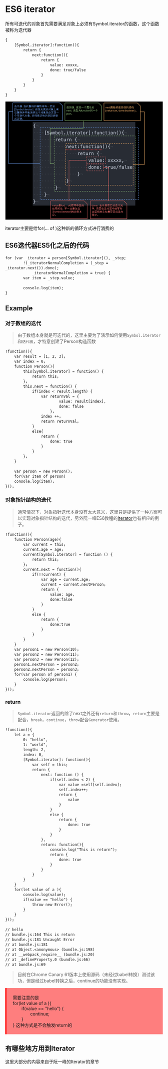 # ES6 iterator

所有可迭代的对象首先需要满足对象上必须有Symbol.iterator的函数，这个函数被称为迭代器

```
{
    [Symbol.iterator]:function(){
        return {
            next:function(){
                return {
                    value: xxxxx,
                    done: true/false
                }
            }
        }
    }
}
```

![迭代器详解](./imgs/symboliterator.png)

iterator主要是给for(... of )这种新的循环方式进行消费的

## ES6迭代器ES5化之后的代码

```
for (var _iterator = person[Symbol.iterator](), _step;
        !(_iteratorNormalCompletion = (_step = _iterator.next()).done);
            _iteratorNormalCompletion = true) {
        var item = _step.value;

        console.log(item);
}
```

## Example

### 对于数组的迭代

> 由于数组本身就是可迭代的，这里主要为了演示如何使用`Symbol.iterator`和`迭代器`，才特意创建了Person构造函数

```
!function(){
    var result = [1, 2, 3];
    var index = 0;
    function Person(){
        this[Symbol.iterator] = function() {
            return this;
        };
        this.next = function() {
            if(index < result.length) {
                var returnVal = {
                        value: result[index],
                        done: false
                    };
                index ++;
                return returnVal;
            }
            else{
                return {
                    done: true
                }
            }
        };
    }

    var person = new Person();
    for(var item of person)
    console.log(item);
}();
```

### 对象指针结构的迭代

> 通常情况下，对象指针迭代本身没有太大意义，这里只是提供了一种方案可以实现对象指针结构的迭代，另外阮一峰ES6教程的[Iterator](http://es6.ruanyifeng.com/#docs/iterator)也有相应的例子。

```
!function(){
    function Person(age){
        var current = this;
        current.age = age;
        current[Symbol.iterator] = function () {
            return this;
        };
        current.next = function(){
            if(!!current) {
                var age = current.age;
                current = current.nextPerson;
                return {
                    value: age,
                    done:false
                }
            }
            else {
                return {
                    done:true
                }
            }
        }
    }
    var person1 = new Person(10);
    var person2 = new Person(11);
    var person3 = new Person(12);
    person1.nextPerson = person2;
    person2.nextPerson = person3;
    for(var person of person1) {
        console.log(person);
    }
}();
```

### return

> `Symbol.iterator`返回的除了next之外还有`return`和`throw`，`return`主要是配合，`break`，`continue`，`throw`配合`Generator`使用。

```
!function(){
    let a = {
        0: "hello",
        1: "world",
        length: 2,
        index: 0,
        [Symbol.iterator]: function(){
            var self = this;
            return {
                next: function () {
                    if(self.index < 2) {
                        var value =self[self.index];
                        self.index++;
                        return {
                            value
                        }
                    }
                    else {
                        return {
                            done: true
                        }
                    }
                },
                return: function(){
                    console.log("This is return");
                    return {
                        done: true
                    }
                }
            }
        }
    }
    for(let value of a ){
        console.log(value);
        if(value == "hello") {
            throw new Error();
        }
    }
}();

// hello
// bundle.js:164 This is return
// bundle.js:181 Uncaught Error
// at bundle.js:181
// at Object.<anonymous> (bundle.js:198)
// at __webpack_require__ (bundle.js:20)
// at _defineProperty.0 (bundle.js:66)
// at bundle.js:69

```

> 目前在Chrome Canary 61版本上使用源码（未经过babel转换）测试该功，但是经过babel转换之后，continue的功能没有实现。

<div style="border-left:4px solid red;background:rgba(255,0,0,0.5);padding:20px;">需要注意的是<br/>
for(let value of a ){ <br/>
&emsp;&emsp;if(value == "hello") {<br/>
&emsp;&emsp;&emsp;&emsp;continue;<br/>
&emsp;&emsp;}<br/>
}
这种方式是不会触发return的
</div>

## 有哪些地方用到Iterator

这里大部分的内容来自于阮一峰的Iterator的章节
